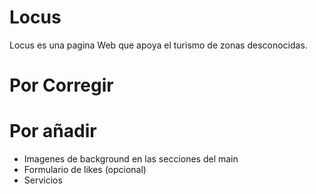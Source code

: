 # Locus
Locus es una pagina Web que apoya el turismo de zonas desconocidas.

# Por Corregir




# Por añadir
* Imagenes de background en las secciones del main
* Formulario de likes (opcional)
* Servicios
